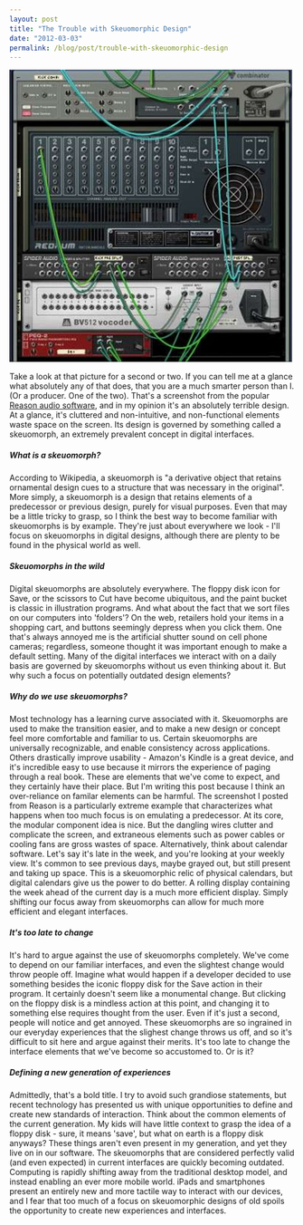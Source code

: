 ```yaml
---
layout: post
title: "The Trouble with Skeuomorphic Design"
date: "2012-03-03"
permalink: /blog/post/trouble-with-skeuomorphic-design
---
```


<a href="/images/posts/reason2.jpg">
	<img src="/images/posts/reason2.jpg" alt="Reason DAW" />
</a>

<p>
Take a look at that picture for a second or two. If you can tell me at a glance what absolutely any of that does, that you are a much smarter person than I. (Or a producer. One of the two). That's a screenshot from the popular <a href="http://www.propellerheads.se/">Reason audio software</a>, and in my opinion it's an absolutely terrible design. At a glance, it's cluttered and non-intuitive, and non-functional elements waste space on the screen. Its design is governed by something called a skeuomorph, an extremely prevalent concept in digital interfaces.
</p>

<break />

<h5>What is a skeuomorph?</h5>
<p>According to Wikipedia, a skeuomorph is "a derivative object that retains ornamental design cues to a structure that was necessary in the original". More simply, a skeuomorph is a design that retains elements of a predecessor or previous design, purely for visual purposes. Even that may be a little tricky to grasp, so I think the best way to become familiar with skeuomorphs is by example. They're just about everywhere we look - I'll focus on skeuomorphs in digital designs, although there are plenty to be found in the physical world as well.
</p>


<h5>Skeuomorphs in the wild</h5>
<p>
Digital skeuomorphs are absolutely everywhere. The floppy disk icon for Save, or the scissors to Cut have become ubiquitous, and the paint bucket is classic in illustration programs. And what about the fact that we sort files on our computers into 'folders'? On the web, retailers hold your items in a shopping cart, and buttons seemingly depress when you click them. One that's always annoyed me is the artificial shutter sound on cell phone cameras; regardless, someone thought it was important enough to make a default setting. Many of the digital interfaces we interact with on a daily basis are governed by skeuomorphs without us even thinking about it. But why such a focus on potentially outdated design elements?

</p>


<h5>Why do we use skeuomorphs?</h5>
<p>
Most technology has a learning curve associated with it. Skeuomorphs are used to make the transition easier, and to make a new design or concept feel more comfortable and familiar to us. Certain skeuomorphs are universally recognizable, and enable consistency across applications. Others drastically improve usability - Amazon's Kindle is a great device, and it's incredible easy to use because it mirrors the experience of paging through a real book. These are elements that we've come to expect, and they certainly have their place. But I'm writing this post because I think an over-reliance on familar elements can be harmful. The screenshot I posted from Reason is a particularly extreme example that characterizes what happens when too much focus is on emulating a predecessor. At its core, the modular component idea is nice. But the dangling wires clutter and complicate the screen, and extraneous elements such as power cables or cooling fans are gross wastes of space. Alternatively, think about calendar software. Let's say it's late in the week, and you're looking at your weekly view. It's common to see previous days, maybe grayed out, but still present and taking up space. This is a skeuomorphic relic of physical calendars, but digital calendars give us the power to do better. A rolling display containing the week ahead of the current day is a much more efficient display. Simply shifting our focus away from skeuomorphs can allow for much more efficient and elegant interfaces.

</p>


<h5>It's too late to change</h5>
<p>
It's hard to argue against the use of skeuomorphs completely. We've come to depend on our familiar interfaces, and even the slightest change would throw people off. Imagine what would happen if a developer decided to use something besides the iconic floppy disk for the Save action in their program. It certainly doesn't seem like a monumental change. But clicking on the floppy disk is a mindless action at this point, and changing it to something else requires thought from the user. Even if it's just a second, people will notice and get annoyed. These skeuomorphs are so ingrained in our everyday experiences that the slighest change throws us off, and so it's difficult to sit here and argue against their merits. It's too late to change the interface elements that we've become so accustomed to. Or is it?
</p>



<h5>Defining a new generation of experiences</h5>
<p>
Admittedly, that's a bold title. I try to avoid such grandiose statements, but recent technology has presented us with unique opportunities to define and create new standards of interaction. Think about the common elements of the current generation. My kids will have little context to grasp the idea of a floppy disk - sure, it means 'save', but what on earth is a floppy disk anyways? These things aren't even present in my generation, and yet they live on in our software. The skeuomorphs that are considered perfectly valid (and even expected) in current interfaces are quickly becoming outdated. Computing is rapidly shifting away from the traditional desktop model, and instead enabling an ever more mobile world. iPads and smartphones present an entirely new and more tactile way to interact with our devices, and I fear that too much of a focus on skeuomorphic designs of old spoils the opportunity to create new experiences and interfaces.
</p>
